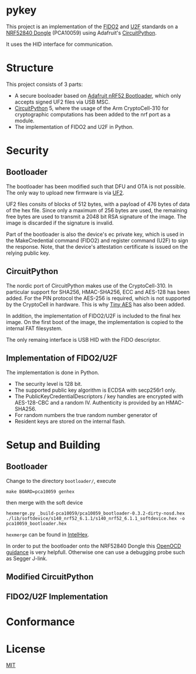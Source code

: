 # pykey
This project is an implementation of the [FIDO2](https://fidoalliance.org/specs/fido-v2.0-ps-20190130/fido-client-to-authenticator-protocol-v2.0-ps-20190130.html) and [U2F](https://fidoalliance.org/specs/fido-u2f-v1.2-ps-20170411/fido-u2f-bt-protocol-v1.2-ps-20170411.htmlhttps://fidoalliance.org/specs/fido-u2f-v1.2-ps-20170411/fido-u2f-bt-protocol-v1.2-ps-20170411.html) standards on a [NRF52840 Dongle](https://www.nordicsemi.com/?sc_itemid=%7BCDCCA013-FE4C-4655-B20C-1557AB6568C9%7D) (PCA10059) using Adafruit's [CircuitPython](https://circuitpython.org/).

It uses the HID interface for communication.

# Structure
This project consists of 3 parts:
  * A secure booloader based on [Adafruit nRF52 Bootloader](https://github.com/adafruit/Adafruit_nRF52_Bootloader), which only accepts signed UF2 files via USB MSC.
  * [CircuitPython](https://github.com/adafruit/circuitpython) 5, where the usage of the Arm CryptoCell-310 for cryptographic computations has been added to the nrf port as a module.
  * The implementation of FIDO2 and U2F in Python.

# Security
## Bootloader
The bootloader has been modified such that DFU and OTA is not possible. The only way to upload new firmware is via [UF2](https://github.com/Microsoft/uf2).

UF2 files consits of blocks of 512 bytes, with a payload of 476 bytes of data of the hex file. Since only a maximum of 256 bytes are used, the remaining free bytes are used to transmit a 2048 bit RSA signature of the image. The image is discarded if the signature is invalid.

Part of the bootloader is also the device's ec private key, which is used in the MakeCredential command (FIDO2) and register command (U2F) to sign the response. Note, that the device's attestation certificate is issued on the relying public key.

## CircuitPython
The nordic port of CircuitPython makes use of the CryptoCell-310. In particular support for SHA256, HMAC-SHA256, ECC and AES-128 has been added. For the PIN protocol the AES-256 is required, which is not supported by the CryptoCell in hardware. This is why [Tiny AES](https://github.com/kokke/tiny-AES-c) has also been added.

In addition, the implementation of FIDO2/U2F is included to the final hex image. On the first boot of the image, the implementation is copied to the internal FAT filesystem.

The only remaing interface is USB HID with the FIDO descriptor.

## Implementation of FIDO2/U2F
The implementation is done in Python.

 * The security level is 128 bit.
 * The supported public key algorithm is ECDSA with secp256r1 only.
 * The PublicKeyCredentialDescriptors / key handles are encrypted with AES-128-CBC and a random IV. Authenticity is provided by an HMAC-SHA256.
 * For random numbers the true random number generator of
 * Resident keys are stored on the internal flash.

# Setup and Building

## Bootloader
Change to the directory `bootloader/`, execute

`make BOARD=pca10059 genhex`

then merge with the soft device

`hexmerge.py _build-pca10059/pca10059_bootloader-0.3.2-dirty-nosd.hex ./lib/softdevice/s140_nrf52_6.1.1/s140_nrf52_6.1.1_softdevice.hex -o pca10059_bootloader.hex`

`hexmerge` can be found in [IntelHex](https://pypi.org/project/IntelHex/).

In order to put the bootloader onto the NRF52840 Dongle this [OpenOCD guidance](https://www.rototron.info/circuitpython-nrf52840-dongle-openocd-pi-tutorial/) is very helpfull. Otherwise one can use a debugging probe such as Segger J-link.

## Modified CircuitPython

## FIDO2/U2F Implementation

# Conformance

# License

[MIT](https://opensource.org/licenses/MIT)
